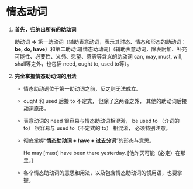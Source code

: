 # 情态动词

1. **首先，归纳出所有的助动词**

    助动词 **=>** 第一助动词（辅助表意动词，表示其时态、情态和形态的助动词： **be, do, have**）和第二助动词[情态助动词]（辅助表意动词，除表附加、补充可能性、必要性、义务、愿望、意志等含义的助动词 can, may, must, will, shall等之外，也包括 need, ought to, used to等）。

1. **完全掌握情态助动词的用法**

    * 情态助动词位于第一助动词之前，反之则无法成立。

    * ought 和 used 后接 to 不定式， 但除了这两者之外， 其他的助动词后接动词原形。

    * 表意动词的 need 很容易与情态助动词相混淆， be used to （介词的 to） 很容易与 used to（不定式的 to） 相混淆， 必须特别注意。

    * 彻底掌握“**情态助动词 + have + 过去分词**”的形态与意思。

        He may [must] have been there yesterday.
        [他昨天可能（必定）在那里。]

    * 各个情态助动词的意思和用法，以及包含情态助动词的惯用语，也要掌握。

